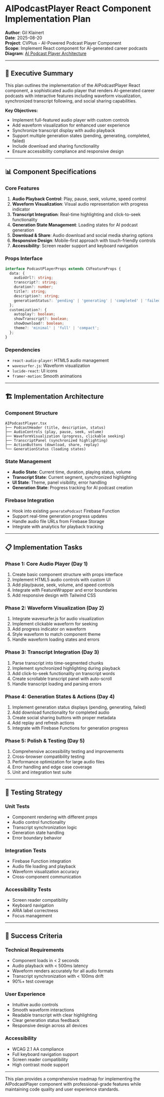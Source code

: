 # AIPodcastPlayer React Component Implementation Plan

**Author**: Gil Klainert  
**Date**: 2025-08-20  
**Project**: CVPlus - AI-Powered Podcast Player Component  
**Scope**: Implement React component for AI-generated career podcasts  
**Diagram**: [AI Podcast Player Architecture](../diagrams/ai-podcast-player-architecture.mermaid)

---

## 🎯 Executive Summary

This plan outlines the implementation of the AIPodcastPlayer React component, a sophisticated audio player that renders AI-generated career podcasts with interactive features including waveform visualization, synchronized transcript following, and social sharing capabilities.

**Key Objectives:**
- Implement full-featured audio player with custom controls
- Add waveform visualization for enhanced user experience
- Synchronize transcript display with audio playback
- Support multiple generation states (pending, generating, completed, failed)
- Include download and sharing functionality
- Ensure accessibility compliance and responsive design

---

## 📊 Component Specifications

### Core Features
1. **Audio Playback Control**: Play, pause, seek, volume, speed control
2. **Waveform Visualization**: Visual audio representation with progress indicator
3. **Transcript Integration**: Real-time highlighting and click-to-seek functionality
4. **Generation State Management**: Loading states for AI podcast generation
5. **Download & Share**: Audio download and social media sharing options
6. **Responsive Design**: Mobile-first approach with touch-friendly controls
7. **Accessibility**: Screen reader support and keyboard navigation

### Props Interface
```typescript
interface PodcastPlayerProps extends CVFeatureProps {
  data: {
    audioUrl?: string;
    transcript?: string;
    duration?: number;
    title?: string;
    description?: string;
    generationStatus?: 'pending' | 'generating' | 'completed' | 'failed';
  };
  customization?: {
    autoplay?: boolean;
    showTranscript?: boolean;
    showDownload?: boolean;
    theme?: 'minimal' | 'full' | 'compact';
  };
}
```

### Dependencies
- `react-audio-player`: HTML5 audio management
- `wavesurfer.js`: Waveform visualization
- `lucide-react`: UI icons
- `framer-motion`: Smooth animations

---

## 🏗️ Implementation Architecture

### Component Structure
```
AIPodcastPlayer.tsx
├── PodcastHeader (title, description, status)
├── AudioControls (play, pause, seek, volume)
├── WaveformVisualization (progress, clickable seeking)
├── TranscriptPanel (synchronized highlighting)
├── ActionButtons (download, share, replay)
└── GenerationStatus (loading states)
```

### State Management
- **Audio State**: Current time, duration, playing status, volume
- **Transcript State**: Current segment, synchronized highlighting
- **UI State**: Theme, panel visibility, error handling
- **Generation State**: Progress tracking for AI podcast creation

### Firebase Integration
- Hook into existing `generatePodcast` Firebase Function
- Support real-time generation progress updates
- Handle audio file URLs from Firebase Storage
- Integrate with analytics for playback tracking

---

## 📋 Implementation Tasks

### Phase 1: Core Audio Player (Day 1)
1. Create basic component structure with props interface
2. Implement HTML5 audio controls with custom UI
3. Add play/pause, seek, volume, and speed controls
4. Integrate with FeatureWrapper and error boundaries
5. Add responsive design with Tailwind CSS

### Phase 2: Waveform Visualization (Day 2)
1. Integrate wavesurfer.js for audio visualization
2. Implement clickable waveform for seeking
3. Add progress indicator on waveform
4. Style waveform to match component theme
5. Handle waveform loading states and errors

### Phase 3: Transcript Integration (Day 3)
1. Parse transcript into time-segmented chunks
2. Implement synchronized highlighting during playback
3. Add click-to-seek functionality on transcript words
4. Create scrollable transcript panel with auto-scroll
5. Handle transcript loading and parsing errors

### Phase 4: Generation States & Actions (Day 4)
1. Implement generation status displays (pending, generating, failed)
2. Add download functionality for completed audio
3. Create social sharing buttons with proper metadata
4. Add replay and refresh actions
5. Integrate with Firebase Functions for generation progress

### Phase 5: Polish & Testing (Day 5)
1. Comprehensive accessibility testing and improvements
2. Cross-browser compatibility testing
3. Performance optimization for large audio files
4. Error handling and edge case coverage
5. Unit and integration test suite

---

## 🧪 Testing Strategy

### Unit Tests
- Component rendering with different props
- Audio control functionality
- Transcript synchronization logic
- Generation state handling
- Error boundary behavior

### Integration Tests
- Firebase Function integration
- Audio file loading and playback
- Waveform visualization accuracy
- Cross-component communication

### Accessibility Tests
- Screen reader compatibility
- Keyboard navigation
- ARIA label correctness
- Focus management

---

## 🚀 Success Criteria

### Technical Requirements
- Component loads in < 2 seconds
- Audio playback with < 500ms latency
- Waveform renders accurately for all audio formats
- Transcript synchronization with < 100ms drift
- 90%+ test coverage

### User Experience
- Intuitive audio controls
- Smooth waveform interactions
- Readable transcript with clear highlighting
- Clear generation status feedback
- Responsive design across all devices

### Accessibility
- WCAG 2.1 AA compliance
- Full keyboard navigation support
- Screen reader compatibility
- High contrast mode support

---

This plan provides a comprehensive roadmap for implementing the AIPodcastPlayer component with professional-grade features while maintaining code quality and user experience standards.